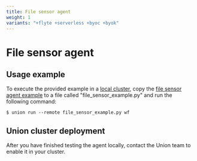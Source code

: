 ```yaml
---
title: File sensor agent
weight: 1
variants: "+flyte +serverless +byoc +byok"
---
```


# File sensor agent

## Usage example

To execute the provided example in a [local cluster](../../../development-cycle/running-in-a-local-cluster.md),
copy the [file sensor agent example](./file-sensor-agent-example.md) to a file called "file_sensor_example.py" and run the following command:

```shell
$ union run --remote file_sensor_example.py wf
```

## Union cluster deployment

After you have finished testing the agent locally, contact the Union team to enable it in your cluster.
